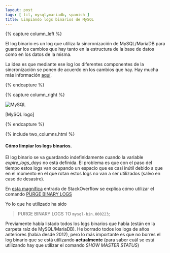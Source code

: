 ```yaml
---
layout: post
tags: [ til, mysql,mariadb, spanish ]
title: Limpiando logs binarios de MySQL
---
```


{% capture column_left %}

El log binario es un log que utiliza la sincronización de MySQL/MariaDB para guardar los cambios que hay tanto en la estructura de la base de datos como en los datos de la misma.

La idea es que mediante ese log los diferentes componentes de la sincronización se ponen de acuerdo en los cambios que hay. Hay mucha más información [aquí](https://mariadb.com/kb/en/mariadb/binary-log/).

{% endcapture %}



{% capture column_right %}

<div class="thumbnail centered-text" markdown="1">

![MySQL](https://upload.wikimedia.org/wikipedia/commons/thumb/0/06/Mysql-dolphin-square.svg/2000px-Mysql-dolphin-square.svg.png)

<p>

[MySQL logo]

</p>

</div>

{% endcapture %}

{% include two_columns.html %}

<!-- more -->

#### Cómo limpiar los logs binarios.

El log binario se va guardando indefinidamente cuando la variable _expire_logs_days_ no está definida. El problema es que con el paso del tiempo estos logs van ocupando un espacio que es casi inútil debido a que en el momento en el que rotan estos logs no van a ser utilizados (salvo en caso de desastre).

En [esta magnífica](https://dba.stackexchange.com/a/41054/131416) entrada de StackOverflow se explica cómo utilizar el comando [PURGE BINARY LOGS](https://mariadb.com/kb/en/mariadb/sql-commands-purge-logs/)

Yo lo que he utilizado ha sido 

> PURGE BINARY LOGS TO `mysql-bin.000223`;

Previamente había listado todos los logs binarios que había (están en la carpeta raíz de MySQL/MariaDB). He borrado todos los logs de años anteriores (había desde 2012), pero lo más importante es que no borres el log binario que se está utilizando **actualmente** (para saber cuál se está utilizando hay que utilizar el comando *SHOW MASTER STATUS*)
